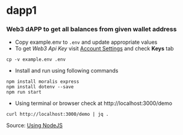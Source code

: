 # dapp1

### Web3 dAPP to get all balances from given wallet address


* Copy example.env to `.env` and update appropriate values 
* To get *Web3 Api Key* visit [Account Settings](https://admin.moralis.io/account/profile) and check **Keys** tab
```
cp -v example.env .env
```

* Install and run using following commands
```
npm install moralis express
npm install dotenv --save
npm run start
```

* Using terminal or browser check at http://localhost:3000/demo
```
curl http://localhost:3000/demo | jq .
```


Source:
[Using NodeJS](https://docs.moralis.io/docs/nodejs-dapp-from-scratch)